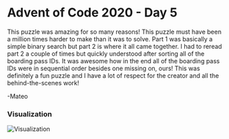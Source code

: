 # Advent of Code 2020 - Day 5

This puzzle was amazing for so many reasons! This puzzle must have been a million times harder to make than it was to solve. Part 1 was basically a simple binary search but part 2 is where it all came together. I had to reread part 2 a couple of times but quickly understood after sorting all of the boarding pass IDs. It was awesome how in the end all of the boarding pass IDs were in sequential order besides one missing on, ours! This was definitely a fun puzzle and I have a lot of respect for the creator and all the behind-the-scenes work!  

  -Mateo  
### Visualization
![Visualization](https://github.com/mateom99/Advent-of-Code/blob/8dc55e2700d816a21e859ef7d3b219fb2de0aba7/2020/Day%205/Visualization.gif?raw=true)
